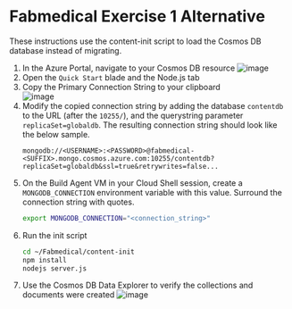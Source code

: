 # Fabmedical Exercise 1 Alternative
These instructions use the content-init script to load the Cosmos DB database instead of migrating.


1. In the Azure Portal, navigate to your Cosmos DB resource
![image](https://user-images.githubusercontent.com/987114/145730399-4a724041-9fcb-4975-b13f-374629cedfc1.png)
1. Open the `Quick Start` blade and the Node.js tab  
1. Copy the Primary Connection String to your clipboard  
![image](https://user-images.githubusercontent.com/987114/145732330-737b4c20-6872-4774-b75a-040a62bf939b.png)
1. Modify the copied connection string by adding the database `contentdb` to the URL (after the `10255/`), and the querystring parameter `replicaSet=globaldb`. The resulting connection string should look like the below sample. 
   ```
   mongodb://<USERNAME>:<PASSWORD>@fabmedical-<SUFFIX>.mongo.cosmos.azure.com:10255/contentdb?replicaSet=globaldb&ssl=true&retrywrites=false...
   ```
3. On the Build Agent VM in your Cloud Shell session, create a `MONGODB_CONNECTION` environment variable with this value. Surround the connection string with quotes.
   ```bash
   export MONGODB_CONNECTION="<connection_string>"
   ```
1. Run the init script
   ```bash
   cd ~/Fabmedical/content-init
   npm install
   nodejs server.js
   ```
1. Use the Cosmos DB Data Explorer to verify the collections and documents were created
   ![image](https://user-images.githubusercontent.com/987114/145730681-c887bd6d-0219-4d26-a126-496c857eaf37.png)
